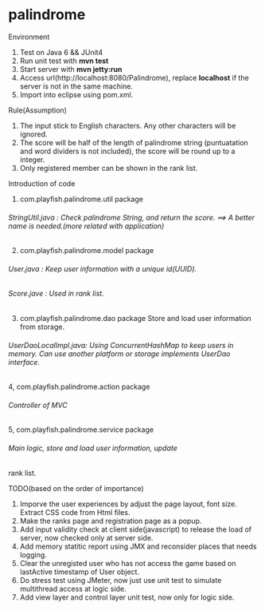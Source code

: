 palindrome
===============
Environment

1. Test on Java 6 && JUnit4 
2. Run unit test with __mvn test__
3. Start server with __mvn jetty:run__
4. Access url(http://localhost:8080/Palindrome), replace __localhost__ if the server is not in the same machine.
5. Import into eclipse using pom.xml.

Rule(Assumption)

1. The input stick to English characters. Any other characters will be ignored.
2. The score will be half of the length of palindrome string (puntuatation and word dividers is not included), the score will be round up to a integer.
3. Only registered member can be shown in the rank list. 

Introduction of code

1. com.playfish.palindrome.util package
###### StringUtil.java : Check palindrome String, and return the score. ==> A better name is needed.(more related with application)
2. com.playfish.palindrome.model package
###### User.java : Keep user information with a unique id(UUID).
###### Score.jave : Used in rank list.
3. com.playfish.palindrome.dao package
Store and load user information from storage.
###### UserDaoLocalImpl.java: Using ConcurrentHashMap to keep users in memory. Can use another platform or storage implements UserDao interface.

4, com.playfish.palindrome.action package
###### Controller of MVC
5, com.playfish.palindrome.service package
###### Main logic, store and load user information, update
rank list.


TODO(based on the order of importance)

1. Imporve the user experiences by adjust the page layout, font size. Extract CSS code from Html files.
2. Make the ranks page and registration page as a popup.
3. Add input validity check at client side(javascript) to release the load of server, now checked only at server side.
4. Add memory statitic report using JMX and reconsider places that needs logging.
5. Clear the unregisted user who has not access the game based on lastActive timestamp of User object. 
6. Do stress test using JMeter, now just use unit test to simulate multithread access at logic side.
7. Add view layer and control layer unit test, now only for logic side. 


